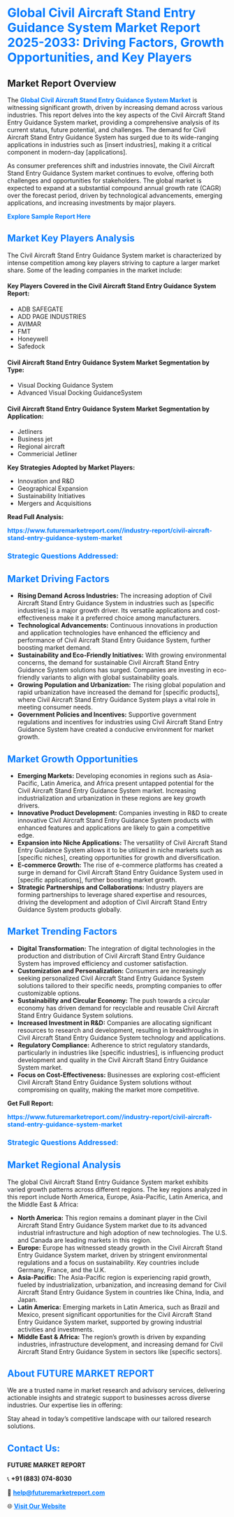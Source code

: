 <h1 style="color: #007BFF;">Global Civil Aircraft Stand Entry Guidance System Market Report 2025-2033: Driving Factors, Growth Opportunities, and Key Players</h1>

<section id="overview">
<h2>Market Report Overview</h2>
<p>The <a href="https://www.futuremarketreport.com//industry-report/civil-aircraft-stand-entry-guidance-system-market" style="color: #007BFF; text-decoration: none;"><strong>Global Civil Aircraft Stand Entry Guidance System Market</strong></a> is witnessing significant growth, driven by increasing demand across various industries. This report delves into the key aspects of the Civil Aircraft Stand Entry Guidance System market, providing a comprehensive analysis of its current status, future potential, and challenges. The demand for Civil Aircraft Stand Entry Guidance System has surged due to its wide-ranging applications in industries such as [insert industries], making it a critical component in modern-day [applications].</p>
<p>As consumer preferences shift and industries innovate, the Civil Aircraft Stand Entry Guidance System market continues to evolve, offering both challenges and opportunities for stakeholders. The global market is expected to expand at a substantial compound annual growth rate (CAGR) over the forecast period, driven by technological advancements, emerging applications, and increasing investments by major players.</p>
</section>

<section id="overview">
<p><a href="https://www.futuremarketreport.com//request-sample/reportId=49873" style="color: #007BFF; text-decoration: none;"><strong>Explore Sample Report Here</strong></a></p>
</section>

<section id="key-players">
<h2 style="color: #007BFF;">Market Key Players Analysis</h2>
<p>The Civil Aircraft Stand Entry Guidance System market is characterized by intense competition among key players striving to capture a larger market share. Some of the leading companies in the market include:</p>
<h4>Key Players Covered in the Civil Aircraft Stand Entry Guidance System Report:</h4>
<ul><li>ADB SAFEGATE</li><li>ADD PAGE INDUSTRIES</li><li>AVIMAR</li><li>FMT</li><li>Honeywell</li><li>Safedock</li></ul>
<h4>Civil Aircraft Stand Entry Guidance System Market Segmentation by Type:</h4>
<ul><li>Visual Docking Guidance System</li><li>Advanced Visual Docking GuidanceSystem</li></ul>

<h4>Civil Aircraft Stand Entry Guidance System Market Segmentation by Application:</h4>
<ul><li>Jetliners</li><li>Business jet</li><li>Regional aircraft</li><li>Commericial Jetliner</li></ul>
<p><strong>Key Strategies Adopted by Market Players:</strong></p>
<ul>
<li>Innovation and R&D</li>
<li>Geographical Expansion</li>
<li>Sustainability Initiatives</li>
<li>Mergers and Acquisitions</li>
</ul>
</section>

<section>
<p><strong>Read Full Analysis: </strong></p><a href="https://www.futuremarketreport.com//industry-report/civil-aircraft-stand-entry-guidance-system-market" style="color: #007BFF; text-decoration: none;"><strong>https://www.futuremarketreport.com//industry-report/civil-aircraft-stand-entry-guidance-system-market</strong></a>
<h3 style="color: #007BFF;">Strategic Questions Addressed:</h3>
</section>

<section id="driving-factors">
<h2 style="color: #007BFF;">Market Driving Factors</h2>
<ul>
<li><strong>Rising Demand Across Industries:</strong> The increasing adoption of Civil Aircraft Stand Entry Guidance System in industries such as [specific industries] is a major growth driver. Its versatile applications and cost-effectiveness make it a preferred choice among manufacturers.</li>
<li><strong>Technological Advancements:</strong> Continuous innovations in production and application technologies have enhanced the efficiency and performance of Civil Aircraft Stand Entry Guidance System, further boosting market demand.</li>
<li><strong>Sustainability and Eco-Friendly Initiatives:</strong> With growing environmental concerns, the demand for sustainable Civil Aircraft Stand Entry Guidance System solutions has surged. Companies are investing in eco-friendly variants to align with global sustainability goals.</li>
<li><strong>Growing Population and Urbanization:</strong> The rising global population and rapid urbanization have increased the demand for [specific products], where Civil Aircraft Stand Entry Guidance System plays a vital role in meeting consumer needs.</li>
<li><strong>Government Policies and Incentives:</strong> Supportive government regulations and incentives for industries using Civil Aircraft Stand Entry Guidance System have created a conducive environment for market growth.</li>
</ul>
</section>

<section id="growth-opportunities">
<h2 style="color: #007BFF;">Market Growth Opportunities</h2>
<ul>
<li><strong>Emerging Markets:</strong> Developing economies in regions such as Asia-Pacific, Latin America, and Africa present untapped potential for the Civil Aircraft Stand Entry Guidance System market. Increasing industrialization and urbanization in these regions are key growth drivers.</li>
<li><strong>Innovative Product Development:</strong> Companies investing in R&D to create innovative Civil Aircraft Stand Entry Guidance System products with enhanced features and applications are likely to gain a competitive edge.</li>
<li><strong>Expansion into Niche Applications:</strong> The versatility of Civil Aircraft Stand Entry Guidance System allows it to be utilized in niche markets such as [specific niches], creating opportunities for growth and diversification.</li>
<li><strong>E-commerce Growth:</strong> The rise of e-commerce platforms has created a surge in demand for Civil Aircraft Stand Entry Guidance System used in [specific applications], further boosting market growth.</li>
<li><strong>Strategic Partnerships and Collaborations:</strong> Industry players are forming partnerships to leverage shared expertise and resources, driving the development and adoption of Civil Aircraft Stand Entry Guidance System products globally.</li>
</ul>
</section>

<section id="trending-factors">
<h2 style="color: #007BFF;">Market Trending Factors</h2>
<ul>
<li><strong>Digital Transformation:</strong> The integration of digital technologies in the production and distribution of Civil Aircraft Stand Entry Guidance System has improved efficiency and customer satisfaction.</li>
<li><strong>Customization and Personalization:</strong> Consumers are increasingly seeking personalized Civil Aircraft Stand Entry Guidance System solutions tailored to their specific needs, prompting companies to offer customizable options.</li>
<li><strong>Sustainability and Circular Economy:</strong> The push towards a circular economy has driven demand for recyclable and reusable Civil Aircraft Stand Entry Guidance System solutions.</li>
<li><strong>Increased Investment in R&D:</strong> Companies are allocating significant resources to research and development, resulting in breakthroughs in Civil Aircraft Stand Entry Guidance System technology and applications.</li>
<li><strong>Regulatory Compliance:</strong> Adherence to strict regulatory standards, particularly in industries like [specific industries], is influencing product development and quality in the Civil Aircraft Stand Entry Guidance System market.</li>
<li><strong>Focus on Cost-Effectiveness:</strong> Businesses are exploring cost-efficient Civil Aircraft Stand Entry Guidance System solutions without compromising on quality, making the market more competitive.</li>
</ul>
</section>

<section>
<p><strong>Get Full Report: </strong></p><a href="https://www.futuremarketreport.com//industry-report/civil-aircraft-stand-entry-guidance-system-market" style="color: #007BFF; text-decoration: none;"><strong>https://www.futuremarketreport.com//industry-report/civil-aircraft-stand-entry-guidance-system-market</strong></a>
<h3 style="color: #007BFF;">Strategic Questions Addressed:</h3>
</section>


<section id="regional-analysis">
<h2 style="color: #007BFF;">Market Regional Analysis</h2>
<p>The global Civil Aircraft Stand Entry Guidance System market exhibits varied growth patterns across different regions. The key regions analyzed in this report include North America, Europe, Asia-Pacific, Latin America, and the Middle East & Africa:</p>
<ul>
<li><strong>North America:</strong> This region remains a dominant player in the Civil Aircraft Stand Entry Guidance System market due to its advanced industrial infrastructure and high adoption of new technologies. The U.S. and Canada are leading markets in this region.</li>
<li><strong>Europe:</strong> Europe has witnessed steady growth in the Civil Aircraft Stand Entry Guidance System market, driven by stringent environmental regulations and a focus on sustainability. Key countries include Germany, France, and the U.K.</li>
<li><strong>Asia-Pacific:</strong> The Asia-Pacific region is experiencing rapid growth, fueled by industrialization, urbanization, and increasing demand for Civil Aircraft Stand Entry Guidance System in countries like China, India, and Japan.</li>
<li><strong>Latin America:</strong> Emerging markets in Latin America, such as Brazil and Mexico, present significant opportunities for the Civil Aircraft Stand Entry Guidance System market, supported by growing industrial activities and investments.</li>
<li><strong>Middle East & Africa:</strong> The region’s growth is driven by expanding industries, infrastructure development, and increasing demand for Civil Aircraft Stand Entry Guidance System in sectors like [specific sectors].</li>
</ul>
</section>

<footer>
<h2 style="color: #007BFF;">About FUTURE MARKET REPORT</h2>
<p>We are a trusted name in market research and advisory services, delivering actionable insights and strategic support to businesses across diverse industries. Our expertise lies in offering:</p>

<p>Stay ahead in today’s competitive landscape with our tailored research solutions.</p>

<h2 style="color: #007BFF;">Contact Us:</h2>
<p><strong>FUTURE MARKET REPORT</strong></p>
<p>📞 <strong>+91 (883) 074-8030</strong></p>
<p>📧 <strong><a href="mailto:help@futuremarketreport.com" style="color: #007BFF;">help@futuremarketreport.com</a></strong></p>
<p>🌐 <strong><a href="https://www.futuremarketreport.com/" style="color: #007BFF;">Visit Our Website</a></strong></p>
</footer>